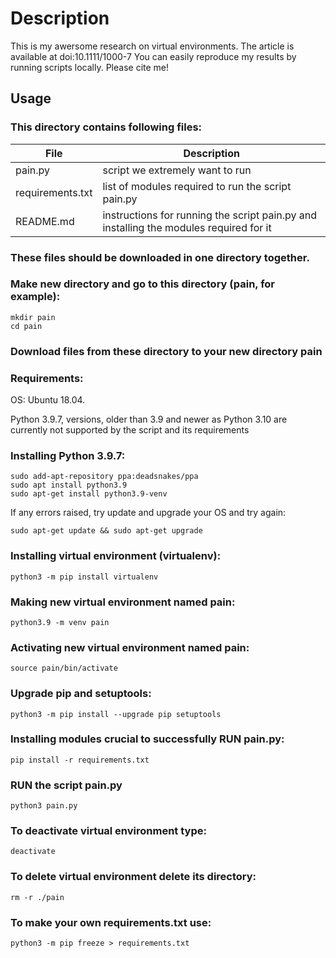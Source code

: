 # Description

This is my awersome research on virtual environments. The article is available at doi:10.1111/1000-7 
You can easily reproduce my results by running scripts locally.
Please cite me!

## Usage

### This directory contains following files:
File | Description
------------ | -------------
pain.py | script we extremely want to run
requirements.txt | list of modules required to run the script pain.py
README.md | instructions for running the script pain.py and installing the modules required for it

### These files should be downloaded in one directory together.

### Make new directory and go to this directory (pain, for example):
```
mkdir pain
cd pain
```

### Download files from these directory to your new directory pain

### Requirements:
OS: Ubuntu 18.04.

Python 3.9.7, versions, older than 3.9 and newer as Python 3.10 are currently not supported by the script and its requirements

### Installing Python 3.9.7:
```
sudo add-apt-repository ppa:deadsnakes/ppa
sudo apt install python3.9
sudo apt-get install python3.9-venv
```

If any errors raised, try update and upgrade your OS and try again:
```
sudo apt-get update && sudo apt-get upgrade
```

### Installing virtual environment (virtualenv):
```
python3 -m pip install virtualenv
```

### Making new virtual environment named pain:
```
python3.9 -m venv pain
```

### Activating new virtual environment named pain:
```
source pain/bin/activate
```

### Upgrade pip and setuptools:
```
python3 -m pip install --upgrade pip setuptools
```

### Installing modules crucial to successfully RUN pain.py:
```
pip install -r requirements.txt
```

### RUN the script pain.py
```
python3 pain.py
```
### To deactivate virtual environment type:
```
deactivate
```

### To delete virtual environment delete its directory:
```
rm -r ./pain
```

### To make your own requirements.txt use:
```
python3 -m pip freeze > requirements.txt
```
